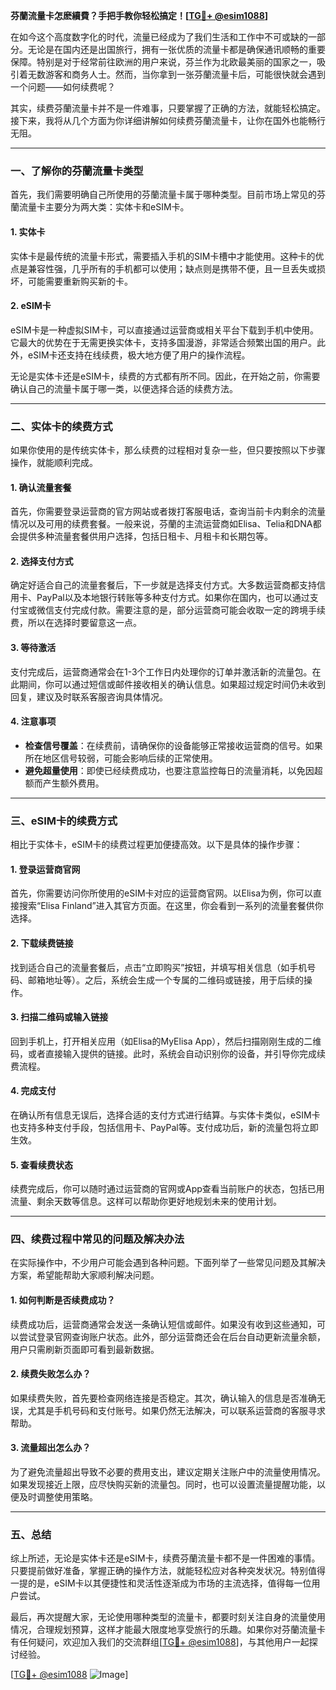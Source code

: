 **芬蘭流量卡怎麽續費？手把手教你轻松搞定！[[TG💪+ @esim1088](https://t.me/s/esim1088)]**

在如今这个高度数字化的时代，流量已经成为了我们生活和工作中不可或缺的一部分。无论是在国内还是出国旅行，拥有一张优质的流量卡都是确保通讯顺畅的重要保障。特别是对于经常前往欧洲的用户来说，芬兰作为北欧最美丽的国家之一，吸引着无数游客和商务人士。然而，当你拿到一张芬蘭流量卡后，可能很快就会遇到一个问题——如何续费呢？

其实，续费芬蘭流量卡并不是一件难事，只要掌握了正确的方法，就能轻松搞定。接下来，我将从几个方面为你详细讲解如何续费芬蘭流量卡，让你在国外也能畅行无阻。

---

### 一、了解你的芬蘭流量卡类型

首先，我们需要明确自己所使用的芬蘭流量卡属于哪种类型。目前市场上常见的芬蘭流量卡主要分为两大类：实体卡和eSIM卡。

#### 1. 实体卡
实体卡是最传统的流量卡形式，需要插入手机的SIM卡槽中才能使用。这种卡的优点是兼容性强，几乎所有的手机都可以使用；缺点则是携带不便，且一旦丢失或损坏，可能需要重新购买新的卡。

#### 2. eSIM卡
eSIM卡是一种虚拟SIM卡，可以直接通过运营商或相关平台下载到手机中使用。它最大的优势在于无需更换实体卡，支持多国漫游，非常适合频繁出国的用户。此外，eSIM卡还支持在线续费，极大地方便了用户的操作流程。

无论是实体卡还是eSIM卡，续费的方式都有所不同。因此，在开始之前，你需要确认自己的流量卡属于哪一类，以便选择合适的续费方法。

---

### 二、实体卡的续费方式

如果你使用的是传统实体卡，那么续费的过程相对复杂一些，但只要按照以下步骤操作，就能顺利完成。

#### 1. 确认流量套餐
首先，你需要登录运营商的官方网站或者拨打客服电话，查询当前卡内剩余的流量情况以及可用的续费套餐。一般来说，芬蘭的主流运营商如Elisa、Telia和DNA都会提供多种流量套餐供用户选择，包括日租卡、月租卡和长期包等。

#### 2. 选择支付方式
确定好适合自己的流量套餐后，下一步就是选择支付方式。大多数运营商都支持信用卡、PayPal以及本地银行转账等多种支付方式。如果你在国内，也可以通过支付宝或微信支付完成付款。需要注意的是，部分运营商可能会收取一定的跨境手续费，所以在选择时要留意这一点。

#### 3. 等待激活
支付完成后，运营商通常会在1-3个工作日内处理你的订单并激活新的流量包。在此期间，你可以通过短信或邮件接收相关的确认信息。如果超过规定时间仍未收到回复，建议及时联系客服咨询具体情况。

#### 4. 注意事项
- **检查信号覆盖**：在续费前，请确保你的设备能够正常接收运营商的信号。如果所在地区信号较弱，可能会影响后续的正常使用。
- **避免超量使用**：即使已经续费成功，也要注意监控每日的流量消耗，以免因超额而产生额外费用。

---

### 三、eSIM卡的续费方式

相比于实体卡，eSIM卡的续费过程更加便捷高效。以下是具体的操作步骤：

#### 1. 登录运营商官网
首先，你需要访问你所使用的eSIM卡对应的运营商官网。以Elisa为例，你可以直接搜索“Elisa Finland”进入其官方页面。在这里，你会看到一系列的流量套餐供你选择。

#### 2. 下载续费链接
找到适合自己的流量套餐后，点击“立即购买”按钮，并填写相关信息（如手机号码、邮箱地址等）。之后，系统会生成一个专属的二维码或链接，用于后续的操作。

#### 3. 扫描二维码或输入链接
回到手机上，打开相关应用（如Elisa的MyElisa App），然后扫描刚刚生成的二维码，或者直接输入提供的链接。此时，系统会自动识别你的设备，并引导你完成续费流程。

#### 4. 完成支付
在确认所有信息无误后，选择合适的支付方式进行结算。与实体卡类似，eSIM卡也支持多种支付手段，包括信用卡、PayPal等。支付成功后，新的流量包将立即生效。

#### 5. 查看续费状态
续费完成后，你可以随时通过运营商的官网或App查看当前账户的状态，包括已用流量、剩余天数等信息。这样可以帮助你更好地规划未来的使用计划。

---

### 四、续费过程中常见的问题及解决办法

在实际操作中，不少用户可能会遇到各种问题。下面列举了一些常见问题及其解决方案，希望能帮助大家顺利解决问题。

#### 1. 如何判断是否续费成功？
续费成功后，运营商通常会发送一条确认短信或邮件。如果没有收到这些通知，可以尝试登录官网查询账户状态。此外，部分运营商还会在后台自动更新流量余额，用户只需刷新页面即可看到最新数据。

#### 2. 续费失败怎么办？
如果续费失败，首先要检查网络连接是否稳定。其次，确认输入的信息是否准确无误，尤其是手机号码和支付账号。如果仍然无法解决，可以联系运营商的客服寻求帮助。

#### 3. 流量超出怎么办？
为了避免流量超出导致不必要的费用支出，建议定期关注账户中的流量使用情况。如果发现接近上限，应尽快购买新的流量包。同时，也可以设置流量提醒功能，以便及时调整使用策略。

---

### 五、总结

综上所述，无论是实体卡还是eSIM卡，续费芬蘭流量卡都不是一件困难的事情。只要提前做好准备，掌握正确的操作方法，就能轻松应对各种突发状况。特别值得一提的是，eSIM卡以其便捷性和灵活性逐渐成为市场的主流选择，值得每一位用户尝试。

最后，再次提醒大家，无论使用哪种类型的流量卡，都要时刻关注自身的流量使用情况，合理规划预算，这样才能最大限度地享受旅行的乐趣。如果你对芬蘭流量卡有任何疑问，欢迎加入我们的交流群组[[TG💪+ @esim1088](https://t.me/s/esim1088)]，与其他用户一起探讨经验。

[[TG💪+ @esim1088](https://t.me/s/esim1088) ![Image](https://i.postimg.cc/4NQfJmqS/Snipaste-2025-05-13-00-14-12.png)]